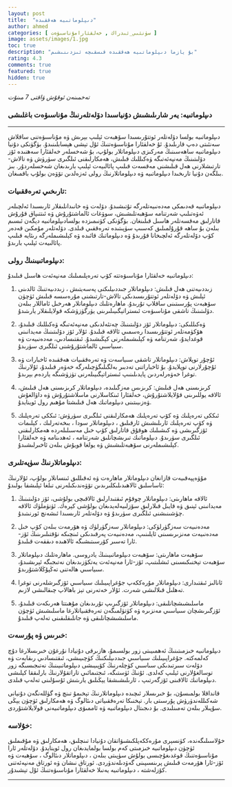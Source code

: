```yaml
---
layout: post
title:  "دىپلوماتىيە ھەققىدە"
author: ahmed
categories: [ سۈنئىي_ئىدراك , خەلقئارامۇناسىۋەت ]
image: assets/images/1.jpg
toc: true
description: "بۇ يازما دىپلوماتىيە ھەققىدە قىسقىچە ئىزدىنىشىم"
rating: 4.3
comments: true
featured: true
hidden: true
---
```

_تەخمىنەن ئوقۇش ۋاقتى 7 مىنۇت_

### دىپلوماتىيە: يەر شارىلىشىش دۇنياسىدا دۆلەتلەرنىڭ مۇناسىۋەت باغلىشى

---

دىپلوماتىيە بولسا دۆلەتلەر ئوتتۇرىسىدا سۆھبەت ئېلىپ بېرىش ۋە مۇناسىۋەتنى ساقلاش سەنئىتى دەپ قارىلىدۇ. ئۇ خەلقئارا مۇناسىۋەتنىڭ ئۇل تېشى ھېسابلىنىدۇ. بۈگۈنكى دۇنيا دىپلوماتىيە ساھەسىنىڭ مەركىزى دىپلوماتلار بولۇپ، بۇ شەخسلەر خەلقئارا سەھنىدە ئۆز دۆلىتىنىڭ مەنپەئەتىگە ۋەكىللىك قىلىش، ھەمكارلىقنى ئىلگىرى سۈرۈش ۋە تالاش-تارتىشلارنى ھەل قىلىشنى مەقسەت قىلىپ پائالىيەت ئېلىپ بارىدىغان شەخسلەردۇر. بىز بىلگەن دۇنيا تارىخىدا دىپلوماتىيە ۋە دىپلوماتلارنىڭ رولى ئەزەلدىن تۆۋەن بولۇپ باقمىغان.

###  تارىخىي تەرەققىيات:

دىپلوماتىيە قەدىمكى مەدەنىيەتلەرگە تۇتىشىدۇ. دۆلەت ۋە خانىدانلىقلار ئارىسىدا ئەلچىلەر ئەۋەتىلىپ شەرتنامە سۆھبەتلىشىش، سوۋغات ئالماشتۇرۇش ۋە ئىتتىپاق قۇرۇش قاتارلىق مەقسەتلەر ھاسىل قىلىنغان. بۈگۈنكى كۈنىمىزدە بولسادىپلوماتىيە دېگەن ئىسىم بىلەن بۇ ساھە قۇرۇلمىلىق كەسىپ سۈپىتىدە تەرەققىي قىلدى. دۆلەتلەر مۇمكىن قەدەر كۆپ دۆلەتلەرگە ئەلچىخانا قۇرىدۇ ۋە دىپلوماتىك قائىدە ۋە كېلىشىملەرگە رىئايە قىلىپ پائالىيەت ئېلىپ بارىدۇ.

###  دىپلوماتىيىنىڭ رولى:

دىپلوماتىيە خەلقئارا مۇناسىۋەتتە كۆپ تەرەپلىمىلىك مەنپەئەت ھاسىل قىلىدۇ:

1. زىددىيەتنى ھەل قىلىش:  دىپلوماتلار جىددىيلىكنى پەسەيتىش ، زىددىيەتنىڭ ئالدىنى ئېلىش ۋە دۆلەتلەر ئوتتۇرىسىدىكى تالاش-تارتىشنى مۇرەسسە قىلىش ئۈچۈن سۆھبەت پۇرسىتىنى ساقلاپ تۇرىدۇ. ماھارەتلىك دىپلوماتلار ھەرخىل ئاماللار بىلەن دۆلىتىنىڭ تاشقى مۇناسىۋەت ئىستراتېگىيىلىرىنى يۈرگۈزۈشكە قولايلىقلار يارىتىدۇ.

2. ۋەكىللىكى:  دىپلوماتلار ئۆز دۆلىتىنىڭ چەتئەلدىكى مەنپەئەتىگە ۋەكىللىك قىلىدۇ، ھۆكۈمەتلەر ئوتتۇرىسىدا رەسمىي ئالاقە قىلىدۇ. ئۇلار ئۆز دۆلىتىنىڭ مەيدانىنى قوغدايدۇ، شەرتنامە ۋە كېلىشىملەرنى كېڭىشىدۇ. ئىقتىسادىي، مەدەنىيەت ۋە سىياسىي ئالماشتۇرۇشنى ئىلگىرى سۈرىدۇ.

3. ئۇچۇر توپلاش:  دىپلوماتلار تاشقى سىياسەت ۋە تەرەققىيات ھەققىدە ئاخبارات ۋە ئۇچۇرلارنى توپلايدۇ. بۇ ئاخباراتنى تەدبىر بەلگىلىگۈچىلەرگە خەۋەر قىلىدۇ، ئۇلارنىڭ توغرا خەۋەرلەردىن پايدىلىنىپ ئىستراتېگىيىلەرنى تۈزۈشىگە ياردەم بېرىدۇ.

4. كرىزىسنى ھەل قىلىش:  كرىزىس مەزگىلىدە، دىپلوماتلار كرىزىسنى ھەل قىلىش، ئالاقە يوللىرىنى قۇلايلاشتۇرۇش، خەلقئارا ئىنكاسلارنى ماسلاشتۇرۇش ۋە داۋالغۇش ۋەزىيىتىنى دىپلوماتىك ھەل قىلىشتا مۇھىم رول ئوينايدۇ.

5. ئىككى تەرەپلىك ۋە كۆپ تەرەپلىك ھەمكارلىقنى ئىلگىرى سۈرۈش:  ئىككى تەرەپلىك ۋە كۆپ تەرەپلىك ئارىلىشىش ئارقىلىق ، دىپلوماتلار سودا ، بىخەتەرلىك ، كېلىمات ئۆزگىرىشى ۋە كىشىلىك ھوقۇق قاتارلىق كۆپ خىل مەسىلىلەردە ھەمكارلىقنى ئىلگىرى سۈرىدۇ. دىپلوماتىك تىرىشچانلىق شەرتنامە ، ئەھدىنامە ۋە خەلقئارا كېلىشىملەرنى سۆھبەتلىشىش ۋە يولغا قويۇش بىلەن ئاخىرلىشىدۇ.

### دىپلوماتلارنىڭ سۈپەتلىرى:


مۇۋەپپەقىيەت قازانغان دىپلوماتلار ماھارەت ۋە ئەقىللىق ئىنسانلار بولۇپ، ئۇلارنىڭ ئاساسلىق ئالاھىدىلىكلىرىدىن تۆۋەندىكىلەرنى تىلغا ئېلىشقا بولىدۇ:

1. ئالاقە ماھارىتى:  دىپلوماتلار چوقۇم ئىقتىدارلىق ئالاقىچى بولۇشى، ئۆز دۆلىتىنىڭ مەيدانىنى ئېنىق ۋە قايىل قىلارلىق سۆزلىيەلەيدىغان بولۇشى كېرەك. ئۈنۈملۈك ئالاقە چۈشىنىشنى ئىلگىرى سۈرىدۇ ۋە دۆلەتلەر ئارىسىدا ئىشەنچ ئورنىتىدۇ.

2.  مەدەنىيەت سەزگۈرلۈكى:  دىپلوماتلار سەزگۈرلۈك ۋە ھۆرمەت بىلەن كۆپ خىل مەدەنىيەت مەنزىرىسىنى ئايلىنىپ، مەدەنىيەت پەرقىدىكى ئىنچىكە نۇقتىلىرىنىڭ ئۆز-ئارا تەسىر كۆرسىتىشىگە ئالاھىدە دىققەت قىلىدۇ.

3. سۆھبەت ماھارىتى:  سۆھبەت دىپلوماتىيىنىڭ يادروسى. ماھارەتلىك دىپلوماتلار سۆھبەت تېخنىكىسىنى ئىشلىتىپ، ئۆز-ئارا مەنپەئەت يەتكۈزىدىغان نەتىجىگە ئېرىشىدۇ، سىياسىي ھالەتنى تەڭپۇڭلاشتۇرىدۇ.

4. ئانالىز ئىقتىدارى:  دىپلوماتلار مۇرەككەپ جۇغراپىيىلىك سىياسىي ئۆزگىرشلەرنى توغرا تەھلىل قىلالىشى شەرت. ئۇلار خەتەرنى تېز باھالاپ چىقالىشى لازىم.

5. ماسلىشىشچانلىقى:  دىپلوماتلار ئۆزگىرىپ تۇرىدىغان مۇھىتتا ھەرىكەت قىلىدۇ، ئۆزگىرىشچان سىياسىي مەنزىرە ۋە كۈتۈلمىگەن تەرەققىياتلارغا ماسلىشىش ئۈچۈن ماسلىشىشچانلىقى ۋە جانلىقلىقىنى تەلەپ قىلىدۇ.

### خىرىس ۋە پۇرسەت:

دىپلوماتىيە خىزمىتىنىڭ  ئەھمىيىتى زور بولسىمۇ، ھازىرقى دۇنيادا نۇرغۇن خىرىسلارغا دۇچ كەلمەكتە. جۇغراپىيىلىك سىياسىي جىددىيلىكنىڭ كۈچىيىشى، ئىقتىسادىي رىقابەت ۋە دۆلەت سىرتىدىكى سىاسىي كۈچلەرنىڭ كۆپىيىشى دىپلوماتىيىنىڭ نەتىجىسىگە زور توسالغۇلارنى ئېلىپ كەلدى. ئۇنىڭ ئۈستىگە، ئىجتىمائىي تاراتقۇلارنىڭ بارلىققا كېلىشى دىپلوماتىك ئالاقىنى ئۆزگەرتىپ ، ئارىلىشىشقا يېڭىلىق يارىتىش ئۇسۇلىنى تەلەپ قىلدى.

قانداقلا بولمىسۇن، بۇ خىرىسلار ئىچىدە دىپلوماتلارنىڭ تېخىمۇ تىنچ ۋە گۈللەنگەن دۇنيانى شەكىللەندۈرۈش پۇرسىتى بار. تېخنىكا تەرەققىياتى دىئالوگ ۋە ھەمكارلىق ئۈچۈن يېڭى سۇپىلار بىلەن تەمىنلىدى. بۇ دىجىتال دىپلوماتىيە ۋە ئاممىۋى دىپلوماتىيەنى قولايلاشتۇردى.

### خۇلاسە:

خۇلاسىلىگەندە، كۈنسېرى مۇرەككەپلكىشىۋاتقان دۇنيادا تىنچلىق، ھەمكارلىق ۋە مۇقىملىق ئۈچۈن دىپلوماتىيە خىزمىتى كەم بولسا بولمايدىغان رول ئوينايدۇ. دۆلەتلەر ئارا مۇناسىۋەتنىڭ قوغدىغۇچىسى بولۇش سۈپىتى بىلەن ، دىپلوماتلار دىئالوگ ، سۆھبەت ۋە ئۆز-ئارا ھۆرمەت قىلىش پرىنسىپىنى گەۋدىلەندۈردى. ئورتاق نىشان ۋە ئورتاق مەنپەئەتنى كۆزلەشتە ، دىپلوماتىيە يەنىلا خەلقئارا مۇناسىۋەتنىڭ ئۇل تېشىدۇر.

---




<style type="text/css" media="screen">
.row {
	direction: rtl !important;
	text-align: justify !important;
	font-family: 'alkatip' !important;
    text-indent: 30px !important;
}
</style>
